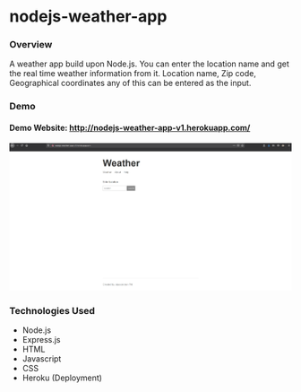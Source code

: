 # nodejs-weather-app

### Overview

A weather app build upon Node.js. You can enter the location name and get the real time weather information from it. Location name, Zip code, Geographical coordinates any of this can be entered as the input.

### Demo

#### Demo Website: http://nodejs-weather-app-v1.herokuapp.com/
![Heroku Live Website](https://github.com/jayasooryantm/nodejs-weather-app/blob/master/img/Heroku-live-weather-app.jpg)


### Technologies Used

* Node.js
* Express.js
* HTML
* Javascript
* CSS
* Heroku (Deployment)
